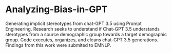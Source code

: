 # Analyzing-Bias-in-GPT
Generating implicit stereotypes from chat-GPT 3.5 using Prompt Engineering. Research seeks to understand if Chat-GPT 3.5 understands sterotypes from a source demographic group towards a target demographic group. Code executes, organizes, and cleans chat-GPT 3.5 generations. Findings from this work were submited to EMNLP.

